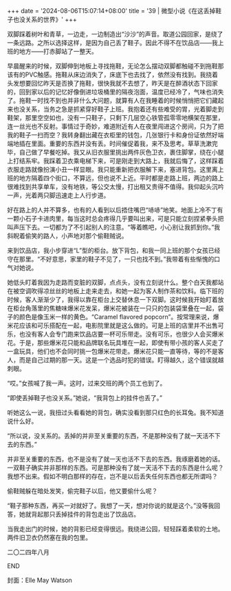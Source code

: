 +++
date = '2024-08-06T15:07:14+08:00'
title = '39 | 微型小说《在这丢掉鞋子也没关系的世界》'
+++

双脚踩着树叶和青草，一边走，一边制造出“沙沙”的声音。取道公园回家，是绕了一条远路。之所以选择这样，是因为自己丢了鞋子。因此不得不在饮品店——我上班的地方——打赤脚站了一整天。

早晨醒来的时候，双脚伸到地板上寻找拖鞋，无论怎么摆动双脚都触碰不到拖鞋那该有的PVC触感。拖鞋从床边消失了，床底下也去找了，依然没有找到。我挠着头发想要回忆昨天是否换了拖鞋，很快我就不去想了，昨天是在醉酒状态下回家的，回到家以后的记忆好像倒进垃圾桶里的隔夜泡面，温度已经冷了，气味也消失了。拖鞋一时找不到也并非什么大问题，就算有人在我睡着的时候悄悄把它们藏起来也没关系，当务之急是抓紧穿好鞋子上班。我抱着还有些难受的胃，光着脚走到鞋架，那里空空如也，没有一只鞋子，只剩下几层空心铁管孤零零地横架在那里，连一丝光也不反射。事情过于奇妙，难道附近有人在夜里闯进这个房间，只为了把我的鞋子一扫而空？我转身翻出藏在衣柜里的钱包，几张银行卡和身份证依然好端端地插在里面。重要的东西并没有丢。时间催促着我，来不及思考。草草洗漱完毕，自己做了早餐吃掉。我又从旧衣服里挑出两件灰色卫衣，裹住脚掌，绕在小腿上打结系牢。我踩着卫衣乘电梯下来，可是刚走到大路上，我就后悔了，这样踩着衣服走路就像扮演小丑一样显眼。我只能重新把衣服解下来，塞进背包。这里离上班的地方隔着四个街口，不算远，但也说不上近。平时都是走路上班，两边的路上很难找到共享单车，没有地铁，等公交太慢，打出租又贵得不值得。我仰起头沉吟一声，光着两只脚迅速走上人行步道。

好在路上的人并不算多，也有的人看到以后捂住嘴巴“哧哧”地笑。地面上冷不丁有一颗小石子卡进肉里，每当这时总会疼得几乎要叫出来，可是只能立刻捏紧拳头把叫声压下去。一切都为了不引起别人的注意。“等着瞧吧，小心别让我抓到你。”我斜睨着偷笑的路人，小声地对那个偷鞋贼说。

来到饮品店，我小步穿进“L”型的柜台。放下背包，和我一同上班的那个女孩已经守在那里。“不好意思，家里的鞋子不见了，一只也找不到。”我带着有些惭愧的口气对她说。

她低头盯着我因为走路而变脏的双脚，点点头，没有立刻说什么。整个白天我都站在被空调吹得凉丝丝的地板上走来走去，和她一起为客人制作茶和饮料。临下班的时候，客人渐渐少了，我得以靠在柜台上交替休息一下双脚。这时候我开始盯着放在柜台角落里的焦糖味爆米花发呆，爆米花被装在一只只的包装袋里叠在一起，袋子的颜色是像玉米一样的黄色。“Caramel flavored popcorn”。按常理来说，爆米花应该和可乐搭配在一起，电影院里就是这么做的。可是上班的店里并不出售可乐，也没有客人会专门跑来饮品店要一杯可乐带走。没有可乐，也很少人会买爆米花。于是，那些爆米花只能和品牌联名玩具堆在一起，即使有带小孩的客人买走了一盒玩具，他们也不会同时挑一包爆米花带走。爆米花只能一直等待，等的不是客人，而是自己过期的那一天。这是一个选品时犯的错误。盯得越久，这个错误就越刺眼。

“哎。”女孩喊了我一声。这时，过来交班的两个员工也到了。

“即使丢掉鞋子也没关系。”她说，“我背包上的挂件也丢了。”

听她这么一说，我扭过头看看她的背包，确实没看到那只红色的长耳兔。我不知道说什么好。

“所以说，没关系的。丢掉的并非至关重要的东西，不是那种没有了就一天活不下去的东西。”

并非至关重要的东西，也不是没有了就一天也活不下去的东西。我琢磨着她的话。一双鞋子确实并非那样的东西。可是那种没有了就一天活不下去的东西是什么呢？我想不出来。假如不明白那样的存在，岂不是以后丢失任何东西也都无所谓吗？

偷鞋贼躲在暗处发笑，偷完鞋子以后，他又要偷什么呢？

“鞋子那种东西，再买一对就好了。我想了一天，想对你说的就是这个。”没等我回答，她就背起那只丢掉挂件的背包走出了饮品店。

当我走出门的时候，她的背影已经变得很远。我绕进公园，轻轻踩着柔软的土地。两件旧卫衣仍然塞在我的包里。

二〇二四年八月

END

封面：Elle May Watson



